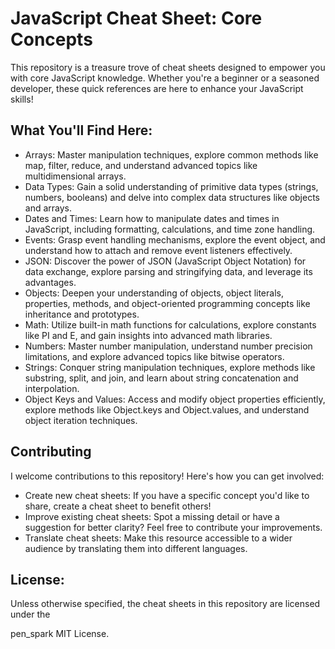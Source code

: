 # JavaScript Cheat Sheet: Core Concepts
This repository is a treasure trove of cheat sheets designed to empower you with core JavaScript knowledge. Whether you're a beginner or a seasoned developer, these quick references are here to enhance your JavaScript skills!

## What You'll Find Here:

* Arrays: Master manipulation techniques, explore common methods like map, filter, reduce, and understand advanced topics like multidimensional arrays.
* Data Types: Gain a solid understanding of primitive data types (strings, numbers, booleans) and delve into complex data structures like objects and arrays.
* Dates and Times: Learn how to manipulate dates and times in JavaScript, including formatting, calculations, and time zone handling.
* Events: Grasp event handling mechanisms, explore the event object, and understand how to attach and remove event listeners effectively.
* JSON: Discover the power of JSON (JavaScript Object Notation) for data exchange, explore parsing and stringifying data, and leverage its advantages.
* Objects: Deepen your understanding of objects, object literals, properties, methods, and object-oriented programming concepts like inheritance and prototypes.
* Math: Utilize built-in math functions for calculations, explore constants like PI and E, and gain insights into advanced math libraries.
* Numbers: Master number manipulation, understand number precision limitations, and explore advanced topics like bitwise operators.
* Strings: Conquer string manipulation techniques, explore methods like substring, split, and join, and learn about string concatenation and interpolation.
* Object Keys and Values: Access and modify object properties efficiently, explore methods like Object.keys and Object.values, and understand object iteration techniques.

## Contributing

I welcome contributions to this repository! Here's how you can get involved:

* Create new cheat sheets: If you have a specific concept you'd like to share, create a cheat sheet to benefit others!
* Improve existing cheat sheets: Spot a missing detail or have a suggestion for better clarity? Feel free to contribute your improvements.
* Translate cheat sheets: Make this resource accessible to a wider audience by translating them into different languages.


## License:

Unless otherwise specified, the cheat sheets in this repository are licensed under the 

pen_spark
MIT License.